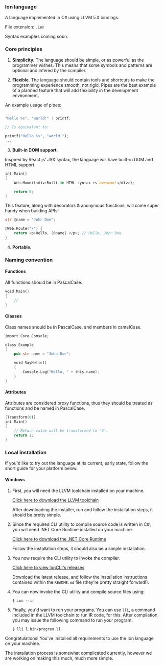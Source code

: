 ### Ion language

A language implemented in C# using LLVM 5.0 bindings.

File extension: `.ion`

Syntax examples coming soon.

### Core principles

1. **Simplicity**. The language should be simple, or as powerful as the programmer wishes. This means that some symbols and patterns are optional and infered by the compiler.

2. **Flexible**. The language should contain tools and shortcuts to make the programming experience smooth, not rigid. Pipes are the best example of a planned feature that will add flexibility in the development environment.

An example usage of pipes:

```rust
...
"Hello %s", "world!" | printf;

// Is equivalent to:

printf("Hello %s", "world!");
...
```
3. **Built-in DOM support**.

Inspired by React.js' JSX syntax, the language will have built-in DOM and HTML support.

```rust
int Main() 
{
    Web.Mount(<div>Built-in HTML syntax is awesome!</div>);

    return 0;
}
```

This feature, along with decorators & anonymous functions, will come super handy when building APIs!

```rust
str @name = "John Doe";

@Web.Route("/") {
    return <p>Hello, {@name}.</p>; // Hello, John Doe.
}
```

4. **Portable**.

### Naming convention

#### Functions

All functions should be in PascalCase.

```rust
void Main()
{
    //
}
```

#### Classes

Class names should be in PascalCase, and members in camelCase.

```rust
import Core.Console;

class Example
{
    pub str name = "John Doe";

    void SayHello()
    {
        Console.Log("Hello, " + this.name);
    }
}
```

#### Attributes

Attributes are considered proxy functions, thus they should be treated as functions and be named in PascalCase.

```rust
[Transform(0)]
int Main()
{
    // Return value will be transformed to '0'.
    return 1;
}
```

### Local installation

If you'd like to try out the language at its current, early state, follow the short guide for your platform below.

#### Windows

1. First, you will need the LLVM toolchain installed on your machine.

    [Click here to download the LLVM toolchain](https://releases.llvm.org/5.0.0/LLVM-5.0.0-win64.exe)

    After downloading the installer, run and follow the installation steps, it should be pretty simple.

2. Since the required CLI utility to compile source code is written in C#, you will need .NET Core Runtime installed on your machine.

    [Click here to download the .NET Core Runtime](https://dotnet.microsoft.com/download/thank-you/dotnet-runtime-2.2.4-windows-hosting-bundle-installer)

    Follow the installation steps, it should also be a simple installation.

3. You now require the CLI utility to invoke the compiler.

    [Click here to view IonCLI's releases](https://github.com/IonLanguage/Ion.CLI/releases)

    Download the latest release, and follow the installation instructions contained within the `README.md` file (they're pretty straight forward!).

4. You can now invoke the CLI utility and compile source files using:

    ```shell
    $ ion --ir
    ```

5. Finally, you'd want to run your programs. You can use `lli`, a command included in the LLVM toolchain to run IR code, for this. After compilation, you may issue the following command to run your program:

    ```shell
    $ lli l.bin/program.ll
    ```

Congratulations! You've installed all requirements to use the Ion language on your machine.

The installation process is somewhat complicated currently, however we are working on making this much, much more simple.
